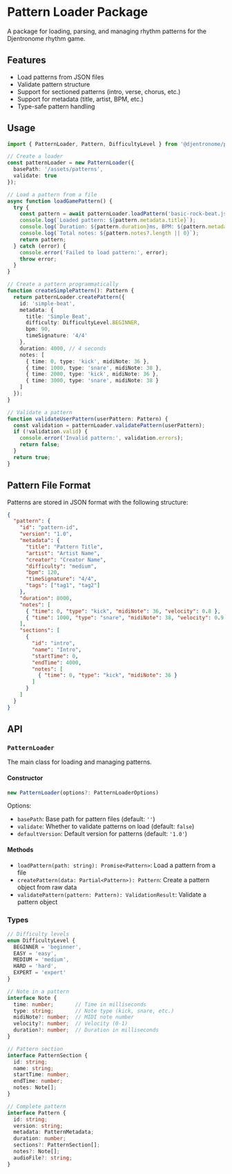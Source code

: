 # Pattern Loader Package

A package for loading, parsing, and managing rhythm patterns for the Djentronome rhythm game.

## Features

- Load patterns from JSON files
- Validate pattern structure
- Support for sectioned patterns (intro, verse, chorus, etc.)
- Support for metadata (title, artist, BPM, etc.)
- Type-safe pattern handling

## Usage

```typescript
import { PatternLoader, Pattern, DifficultyLevel } from '@djentronome/pattern-loader';

// Create a loader
const patternLoader = new PatternLoader({
  basePath: '/assets/patterns',
  validate: true
});

// Load a pattern from a file
async function loadGamePattern() {
  try {
    const pattern = await patternLoader.loadPattern('basic-rock-beat.json');
    console.log(`Loaded pattern: ${pattern.metadata.title}`);
    console.log(`Duration: ${pattern.duration}ms, BPM: ${pattern.metadata.bpm}`);
    console.log(`Total notes: ${pattern.notes?.length || 0}`);
    return pattern;
  } catch (error) {
    console.error('Failed to load pattern:', error);
    throw error;
  }
}

// Create a pattern programmatically
function createSimplePattern(): Pattern {
  return patternLoader.createPattern({
    id: 'simple-beat',
    metadata: {
      title: 'Simple Beat',
      difficulty: DifficultyLevel.BEGINNER,
      bpm: 90,
      timeSignature: '4/4'
    },
    duration: 4000, // 4 seconds
    notes: [
      { time: 0, type: 'kick', midiNote: 36 },
      { time: 1000, type: 'snare', midiNote: 38 },
      { time: 2000, type: 'kick', midiNote: 36 },
      { time: 3000, type: 'snare', midiNote: 38 }
    ]
  });
}

// Validate a pattern
function validateUserPattern(userPattern: Pattern) {
  const validation = patternLoader.validatePattern(userPattern);
  if (!validation.valid) {
    console.error('Invalid pattern:', validation.errors);
    return false;
  }
  return true;
}
```

## Pattern File Format

Patterns are stored in JSON format with the following structure:

```json
{
  "pattern": {
    "id": "pattern-id",
    "version": "1.0",
    "metadata": {
      "title": "Pattern Title",
      "artist": "Artist Name",
      "creator": "Creator Name",
      "difficulty": "medium",
      "bpm": 120,
      "timeSignature": "4/4",
      "tags": ["tag1", "tag2"]
    },
    "duration": 8000,
    "notes": [
      { "time": 0, "type": "kick", "midiNote": 36, "velocity": 0.8 },
      { "time": 1000, "type": "snare", "midiNote": 38, "velocity": 0.9 }
    ],
    "sections": [
      {
        "id": "intro",
        "name": "Intro",
        "startTime": 0,
        "endTime": 4000,
        "notes": [
          { "time": 0, "type": "kick", "midiNote": 36 }
        ]
      }
    ]
  }
}
```

## API

### `PatternLoader`

The main class for loading and managing patterns.

#### Constructor

```typescript
new PatternLoader(options?: PatternLoaderOptions)
```

Options:
- `basePath`: Base path for pattern files (default: `''`)
- `validate`: Whether to validate patterns on load (default: `false`)
- `defaultVersion`: Default version for patterns (default: `'1.0'`)

#### Methods

- `loadPattern(path: string): Promise<Pattern>`: Load a pattern from a file
- `createPattern(data: Partial<Pattern>): Pattern`: Create a pattern object from raw data
- `validatePattern(pattern: Pattern): ValidationResult`: Validate a pattern object

### Types

```typescript
// Difficulty levels
enum DifficultyLevel {
  BEGINNER = 'beginner',
  EASY = 'easy',
  MEDIUM = 'medium',
  HARD = 'hard',
  EXPERT = 'expert'
}

// Note in a pattern
interface Note {
  time: number;       // Time in milliseconds
  type: string;       // Note type (kick, snare, etc.)
  midiNote?: number;  // MIDI note number
  velocity?: number;  // Velocity (0-1)
  duration?: number;  // Duration in milliseconds
}

// Pattern section
interface PatternSection {
  id: string;
  name: string;
  startTime: number;
  endTime: number;
  notes: Note[];
}

// Complete pattern
interface Pattern {
  id: string;
  version: string;
  metadata: PatternMetadata;
  duration: number;
  sections?: PatternSection[];
  notes?: Note[];
  audioFile?: string;
}
``` 